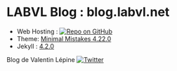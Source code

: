 # LABVL Blog : blog.labvl.net

- Web Hosting : [![Repo on GitHub](https://img.shields.io/badge/repo-GitHub-3D76C2.svg)](https://github.com/vlepineadm/blog.labvl.net.git)
- Theme: [Minimal Mistakes 4.22.0](https://github.com/mmistakes/minimal-mistakes)
- Jekyll : [4.2.0](https://github.com/jekyll/jekyll)

Blog de Valentin Lépine [![Twitter](https://img.shields.io/twitter/url/https/twitter.com/cloudposse.svg?style=social&label=Follow%20%40vlepineadm)](https://twitter.com/vlepineadm)